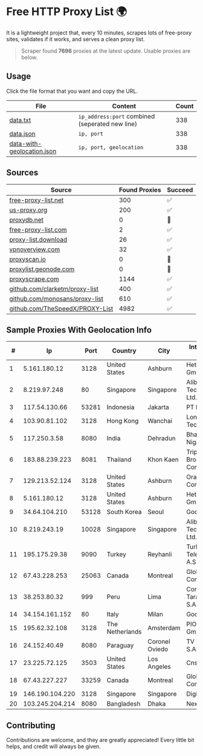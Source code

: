 
# Free HTTP Proxy List 🌍

It is a lightweight project that, every 10 minutes, scrapes lots of free-proxy sites, validates if it works, and serves a clean proxy list.


> Scraper found **7696** proxies at the latest update. Usable proxies are below.

## Usage

Click the file format that you want and copy the URL.


|File|Content|Count|
|----|-------|-----|
|[data.txt](https://raw.githubusercontent.com/themiralay/Proxy-List-World/master/data.txt)|`ip_address:port` combined (seperated new line)|338|
|[data.json](https://raw.githubusercontent.com/themiralay/Proxy-List-World/master/data.json)|`ip, port`|338|
|[data-with-geolocation.json](https://raw.githubusercontent.com/themiralay/Proxy-List-World/master/data-with-geolocation.json)|`ip, port, geolocation`|338|

## Sources

|Source|Found Proxies|Succeed|
|------|-------------|-------|
|[free-proxy-list.net](https://free-proxy-list.net)|300|✅|
|[us-proxy.org](https://www.us-proxy.org)|200|✅|
|[proxydb.net](http://proxydb.net)|0|🚫|
|[free-proxy-list.com](https://free-proxy-list.com/?page=&port=&type%5B%5D=http&type%5B%5D=https&up_time=0&search=Search)|2|✅|
|[proxy-list.download](https://www.proxy-list.download/HTTP)|26|✅|
|[vpnoverview.com](https://vpnoverview.com/privacy/anonymous-browsing/free-proxy-servers)|32|✅|
|[proxyscan.io](https://www.proxyscan.io)|0|🚫|
|[proxylist.geonode.com](https://proxylist.geonode.com/api/proxy-list?limit=300&page=1&sort_by=lastChecked&sort_type=desc&protocols=http,https)|0|🚫|
|[proxyscrape.com](https://api.proxyscrape.com/v2/?request=displayproxies&protocol=http&timeout=10000&country=all&ssl=all&anonymity=all)|1144|✅|
|[github.com/clarketm/proxy-list](https://raw.githubusercontent.com/clarketm/proxy-list/master/proxy-list-raw.txt)|400|✅|
|[github.com/monosans/proxy-list](https://raw.githubusercontent.com/monosans/proxy-list/main/proxies/http.txt)|610|✅|
|[github.com/TheSpeedX/PROXY-List](https://raw.githubusercontent.com/TheSpeedX/PROXY-List/master/http.txt)|4982|✅|


## Sample Proxies With Geolocation Info

|#|Ip|Port|Country|City|Internet Service Provider|
|-|--|----|-------|----|-------------------------|
|1|5.161.180.12|3128|United States|Ashburn|Hetzner Online GmbH|
|2|8.219.97.248|80|Singapore|Singapore|Alibaba (US) Technology Co., Ltd.|
|3|117.54.130.66|53281|Indonesia|Jakarta|PT IndoInternet|
|4|103.90.81.102|3128|Hong Kong|Wanchai|Lonlife Technology Co.|
|5|117.250.3.58|8080|India|Dehradun|Bharat Sanchar Nigam Ltd|
|6|183.88.239.223|8081|Thailand|Khon Kaen|Triple T Broadband Public Company Limited|
|7|129.213.52.124|3128|United States|Ashburn|Oracle Corporation|
|8|5.161.180.12|3128|United States|Ashburn|Hetzner Online GmbH|
|9|34.64.104.210|53128|South Korea|Seoul|Google LLC|
|10|8.219.243.19|10028|Singapore|Singapore|Alibaba (US) Technology Co., Ltd.|
|11|195.175.29.38|9090|Turkey|Reyhanli|Turk Telekomunikasyon A.S|
|12|67.43.228.253|25063|Canada|Montreal|GloboTech Communications|
|13|38.253.80.32|999|Peru|Lima|Corporacion Tarazona Catv S.A.C.|
|14|34.154.161.152|80|Italy|Milan|Google LLC|
|15|195.62.32.108|3128|The Netherlands|Amsterdam|PIO-Hosting GmbH|
|16|24.152.40.49|8080|Paraguay|Coronel Oviedo|TV MAX CABLE S.A.|
|17|23.225.72.125|3503|United States|Los Angeles|Cnservers LLC|
|18|67.43.227.227|33259|Canada|Montreal|GloboTech Communications|
|19|146.190.104.220|3128|Singapore|Singapore|DigitalOcean, LLC|
|20|103.245.204.214|8080|Bangladesh|Dhaka|Next Online Ltd.|



## Contributing

Contributions are welcome, and they are greatly appreciated! Every
little bit helps, and credit will always be given.

